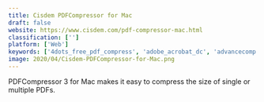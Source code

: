 ```yaml
---
title: Cisdem PDFCompressor for Mac
draft: false 
website: https://www.cisdem.com/pdf-compressor-mac.html
classification: ['']
platform: ['Web']
keywords: ['4dots_free_pdf_compress', 'adobe_acrobat_dc', 'advancecomp', 'crunch_image_optimization', 'everypixel', 'fileoptimizer', 'foxit_reader', 'free_pdf_compressor', 'orpalis_pdf_reducer', 'online_file_compressor', 'pdf_compressor', 'pdf_conversion_tool', 'pdf_reader_x', 'pdf-xchange_editor', 'pdf-xchange_viewer', 'pdfelement', 'pdfill', 'ppt_conversion_tool', 'pages', 'reduce_pdf_size', 'sumatra_pdf']
image: 2020/04/Cisdem-PDFCompressor-for-Mac.png
---
```

PDFCompressor 3 for Mac makes it easy to compress the size of single or multiple PDFs.